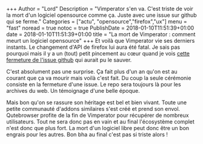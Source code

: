 +++
Author = "Lord"
Description = "Vimperator s'en va. C'est triste de voir la mort d'un logiciel opensource comme ça. Juste avec une issue sur github qui se ferme."
Categories = ["actu", "opensource","firefox","ux"]
menu = "fast"
noread = true
notoc = true
PublishDate = 2018-01-10T11:51:39+01:00
date = 2018-01-10T11:51:39+01:00
title = "La mort de Vimperator : comment meurt un logiciel opensource"
+++
Et voilà que Vimperator vie ses derniers instants. Le changement d'API de firefox lui aura été fatal. Je sais pas pourquoi mais il y a un (tout) petit pincement au cœur quand je vois [cette fermeture de l'issue github](https://github.com/vimperator/vimperator-labs/issues/705#event-1416604816) qui aurait pu le sauver.

C'est absolument pas une surprise. Ça fait plus d'un an qu'on est au courant que ça va mourir mais voilà c'est fait. Du coup la seule cérémonie consiste en la fermeture d'une issue. Le repo sera toujours là pour les archives du web. Un témoignage d'une belle époque.

Mais bon qu'on se rassure son héritage est bel et bien vivant. Toute une petite communauté d'addons similaires s'est créé et prend son envol. Qutebrowser profite de la fin de Vimperator pour récupérer de nombreux utilisateurs. Tout ne sera donc pas en vain et au final l'écosystème complet n'est donc que plus fort. La mort d'un logiciel libre peut donc être un bon engrais pour les autres. Bon bha au final c'est pas si triste alors !
